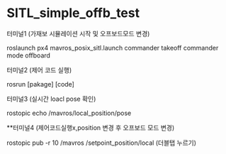 # SITL_simple_offb_test

터미널1 (가재보 시뮬레이션 시작 및 오프보드모드 변경)

roslaunch px4 mavros_posix_sitl.launch
commander takeoff
commander mode offboard


터미널2 (제어 코드 실행)

rosrun [pakage] [code]

터미널3 (실시간 loacl pose 확인)

rostopic echo /mavros/local_position/pose

**터미널4 (제어코드실행x,position 변경 후 오프보드 모드 변경)

rostopic pub -r 10 /mavros /setpoint_position/local (더블탭 누르기)
